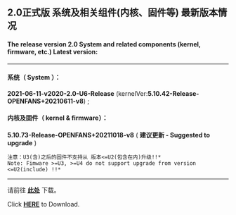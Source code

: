 ## 2.0正式版 系统及相关组件(内核、固件等) 最新版本情况

#### The release version 2.0 System and related components (kernel, firmware, etc.) Latest version:

---

#### 系统（ System ）：

**2021-06-11-v2020-2.0-U6-Release** (kernelVer:**5.10.42-Release-OPENFANS+20210611-v8**) ;

#### 内核及固件（ kernel & firmware）：

**5.10.73-Release-OPENFANS+20211018-v8** ( **建议更新 - Suggested to upgrade** )

```
注意：U3(含)之后的固件不支持从 版本<=U2(包含在内)升级!!*
Note: Fimware >=U3, >=U4 do not support upgrade from version <=U2(include) !!*
```
----

请前往 **[此处](./README_zh.md#6%E4%B8%8B%E8%BD%BD%E5%9C%B0%E5%9D%80)** 下载。

Click **[HERE](./README.md#6-download-links)** to Download.
